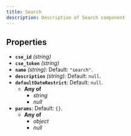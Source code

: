 ```yaml
---
title: Search
description: Description of Search component
---
```

## Properties

- **`cse_id`** *(string)*
- **`cse_token`** *(string)*
- **`name`** *(string)*: Default: `"search"`.
- **`description`** *(string)*: Default: `null`.
- **`defaultDateRestrict`**: Default: `null`.
  - **Any of**
    - *string*
    - *null*
- **`params`**: Default: `{}`.
  - **Any of**
    - *object*
    - *null*
